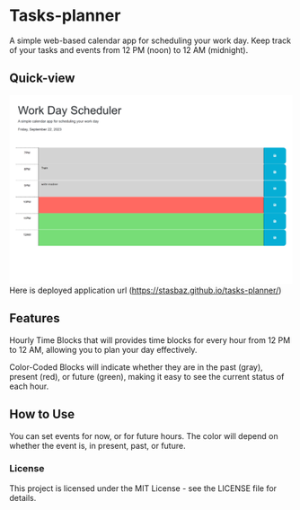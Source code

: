# Tasks-planner 
A simple web-based calendar app for scheduling your work day. Keep track of your tasks and events from 12 PM (noon) to 12 AM (midnight).

## Quick-view
![Here is a screenshot of application](./assets/127.0.0.1_5501_index.html.png)
Here is deployed application url (https://stasbaz.github.io/tasks-planner/)

## Features
Hourly Time Blocks that will provides time blocks for every hour from 12 PM to 12 AM, allowing you to plan your day effectively.

Color-Coded Blocks will indicate whether they are in the past (gray), present (red), or future (green), making it easy to see the current status of each hour.

## How to Use
You can set events for now, or for future hours. The color will depend on whether the event is, in present, past, or future.


### License
This project is licensed under the MIT License - see the LICENSE file for details.
